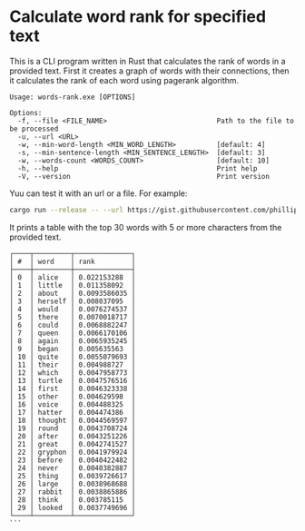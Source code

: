 # Calculate word rank for specified text

This is a CLI program written in Rust that calculates the rank of words in a provided text.
First it creates a graph of words with their connections, then it calculates the rank of each word using pagerank algorithm.

```
Usage: words-rank.exe [OPTIONS]

Options:
  -f, --file <FILE_NAME>                           Path to the file to be processed
  -u, --url <URL>
  -w, --min-word-length <MIN_WORD_LENGTH>          [default: 4]
  -s, --min-sentence-length <MIN_SENTENCE_LENGTH>  [default: 3]
  -w, --words-count <WORDS_COUNT>                  [default: 10]
  -h, --help                                       Print help
  -V, --version                                    Print version
```

Yuu can test it with an url or a file. For example:

```sh
cargo run --release -- --url https://gist.githubusercontent.com/phillipj/4944029/raw/75ba2243dd5ec2875f629bf5d79f6c1e4b5a8b46/alice_in_wonderland.txt --min-word-length 5 --words-count 30
```

It prints a table with the top 30 words with 5 or more characters from the provided text.

````
┌────┬─────────┬──────────────┐
│ #  │ word    │ rank         │
├────┼─────────┼──────────────┤
│ 0  │ alice   │ 0.022153288  │
│ 1  │ little  │ 0.011358092  │
│ 2  │ about   │ 0.0093586035 │
│ 3  │ herself │ 0.008037095  │
│ 4  │ would   │ 0.0076274537 │
│ 5  │ there   │ 0.0070018717 │
│ 6  │ could   │ 0.0068882247 │
│ 7  │ queen   │ 0.0066170106 │
│ 8  │ again   │ 0.0065935245 │
│ 9  │ began   │ 0.005635563  │
│ 10 │ quite   │ 0.0055079693 │
│ 11 │ their   │ 0.004988727  │
│ 12 │ which   │ 0.0047958773 │
│ 13 │ turtle  │ 0.0047576516 │
│ 14 │ first   │ 0.0046323338 │
│ 15 │ other   │ 0.004629598  │
│ 16 │ voice   │ 0.004488325  │
│ 17 │ hatter  │ 0.004474386  │
│ 18 │ thought │ 0.0044569597 │
│ 19 │ round   │ 0.0043708724 │
│ 20 │ after   │ 0.0043251226 │
│ 21 │ great   │ 0.0042741527 │
│ 22 │ gryphon │ 0.0041979924 │
│ 23 │ before  │ 0.0040422482 │
│ 24 │ never   │ 0.0040382887 │
│ 25 │ thing   │ 0.0039726617 │
│ 26 │ large   │ 0.0038968688 │
│ 27 │ rabbit  │ 0.0038865886 │
│ 28 │ think   │ 0.003785115  │
│ 29 │ looked  │ 0.0037749696 │
└────┴─────────┴──────────────┘
```
